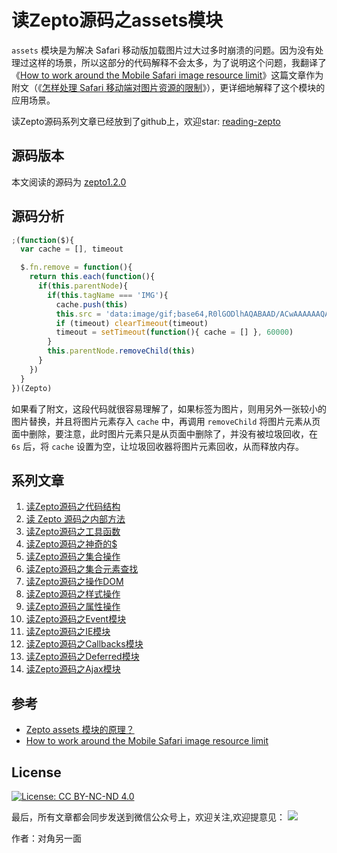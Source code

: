 # 读Zepto源码之assets模块

`assets` 模块是为解决 Safari 移动版加载图片过大过多时崩溃的问题。因为没有处理过这样的场景，所以这部分的代码解释不会太多，为了说明这个问题，我翻译了《[How to work around the Mobile Safari image resource limit](https://www.fngtps.com/2010/mobile-safari-image-resource-limit-workaround/)》这篇文章作为附文（《[怎样处理 Safari 移动端对图片资源的限制](https://github.com/yeyuqiudeng/reading-zepto/blob/master/src/%E9%99%84%EF%BC%9A%E6%80%8E%E6%A0%B7%E5%A4%84%E7%90%86%20Safari%20%E7%A7%BB%E5%8A%A8%E7%AB%AF%E5%AF%B9%E5%9B%BE%E7%89%87%E8%B5%84%E6%BA%90%E7%9A%84%E9%99%90%E5%88%B6.md)》），更详细地解释了这个模块的应用场景。

读Zepto源码系列文章已经放到了github上，欢迎star: [reading-zepto](https://github.com/yeyuqiudeng/reading-zepto)

## 源码版本

本文阅读的源码为 [zepto1.2.0](https://github.com/madrobby/zepto/tree/v1.2.0)

## 源码分析

```javascript
;(function($){
  var cache = [], timeout

  $.fn.remove = function(){
    return this.each(function(){
      if(this.parentNode){
        if(this.tagName === 'IMG'){
          cache.push(this)
          this.src = 'data:image/gif;base64,R0lGODlhAQABAAD/ACwAAAAAAQABAAACADs='
          if (timeout) clearTimeout(timeout)
          timeout = setTimeout(function(){ cache = [] }, 60000)
        }
        this.parentNode.removeChild(this)
      }
    })
  }
})(Zepto)
```

如果看了附文，这段代码就很容易理解了，如果标签为图片，则用另外一张较小的图片替换，并且将图片元素存入 `cache` 中，再调用 `removeChild` 将图片元素从页面中删除，要注意，此时图片元素只是从页面中删除了，并没有被垃圾回收，在 `6s` 后，将 `cache` 设置为空，让垃圾回收器将图片元素回收，从而释放内存。 

## 系列文章

1. [读Zepto源码之代码结构](https://github.com/yeyuqiudeng/reading-zepto/blob/master/src/%E8%AF%BBZepto%E6%BA%90%E7%A0%81%E4%B9%8B%E4%BB%A3%E7%A0%81%E7%BB%93%E6%9E%84.md)
2. [读 Zepto 源码之内部方法](https://github.com/yeyuqiudeng/reading-zepto/blob/master/src/%E8%AF%BBZepto%E6%BA%90%E7%A0%81%E4%B9%8B%E5%86%85%E9%83%A8%E6%96%B9%E6%B3%95.md)
3. [读Zepto源码之工具函数](https://github.com/yeyuqiudeng/reading-zepto/blob/a4d6ad99c57047beae2b652b4d2cbb380599a524/src/%E8%AF%BBZepto%E6%BA%90%E7%A0%81%E4%B9%8B%E5%B7%A5%E5%85%B7%E5%87%BD%E6%95%B0.md)
4. [读Zepto源码之神奇的$](https://github.com/yeyuqiudeng/reading-zepto/blob/master/src/%E8%AF%BBZepto%E6%BA%90%E7%A0%81%E4%B9%8B%E7%A5%9E%E5%A5%87%E7%9A%84%24.md)
5. [读Zepto源码之集合操作](https://github.com/yeyuqiudeng/reading-zepto/blob/master/src/%E8%AF%BBZepto%E6%BA%90%E7%A0%81%E4%B9%8B%E9%9B%86%E5%90%88%E6%93%8D%E4%BD%9C.md)
6. [读Zepto源码之集合元素查找](https://github.com/yeyuqiudeng/reading-zepto/blob/master/src/%E8%AF%BBZepto%E6%BA%90%E7%A0%81%E4%B9%8B%E9%9B%86%E5%90%88%E5%85%83%E7%B4%A0%E6%9F%A5%E6%89%BE.md)
7. [读Zepto源码之操作DOM](https://github.com/yeyuqiudeng/reading-zepto/blob/master/src/%E8%AF%BBZepto%E6%BA%90%E7%A0%81%E4%B9%8B%E6%93%8D%E4%BD%9CDOM.md)
8. [读Zepto源码之样式操作](https://github.com/yeyuqiudeng/reading-zepto/blob/master/src/%E8%AF%BBZepto%E6%BA%90%E7%A0%81%E4%B9%8B%E6%A0%B7%E5%BC%8F%E6%93%8D%E4%BD%9C.md)
9. [读Zepto源码之属性操作](https://github.com/yeyuqiudeng/reading-zepto/blob/master/src/%E8%AF%BBZepto%E6%BA%90%E7%A0%81%E4%B9%8B%E5%B1%9E%E6%80%A7%E6%93%8D%E4%BD%9C.md)
10. [读Zepto源码之Event模块](https://github.com/yeyuqiudeng/reading-zepto/blob/master/src/%E8%AF%BBZepto%E6%BA%90%E7%A0%81%E4%B9%8BEvent%E6%A8%A1%E5%9D%97.md)
11. [读Zepto源码之IE模块](https://github.com/yeyuqiudeng/reading-zepto/blob/master/src/%E8%AF%BBZepto%E6%BA%90%E7%A0%81%E4%B9%8BIE%E6%A8%A1%E5%9D%97.md)
12. [读Zepto源码之Callbacks模块](https://github.com/yeyuqiudeng/reading-zepto/blob/master/src/%E8%AF%BBZepto%E6%BA%90%E7%A0%81%E4%B9%8BCallbacks%E6%A8%A1%E5%9D%97.md)
13. [读Zepto源码之Deferred模块](https://github.com/yeyuqiudeng/reading-zepto/blob/master/src/%E8%AF%BBZepto%E6%BA%90%E7%A0%81%E4%B9%8BDeferred%E6%A8%A1%E5%9D%97.md)
14. [读Zepto源码之Ajax模块](https://github.com/yeyuqiudeng/reading-zepto/blob/master/src/%E8%AF%BBZepto%E6%BA%90%E7%A0%81%E4%B9%8BAjax%E6%A8%A1%E5%9D%97.md)



## 参考

* [Zepto assets 模块的原理？](https://juejin.im/entry/5649624b00b0bf37d845cb12)
* [How to work around the Mobile Safari image resource limit](https://www.fngtps.com/2010/mobile-safari-image-resource-limit-workaround/)

## License

[![License: CC BY-NC-ND 4.0](https://img.shields.io/badge/License-CC%20BY--NC--ND%204.0-lightgrey.svg)](http://creativecommons.org/licenses/by-nc-nd/4.0/)

最后，所有文章都会同步发送到微信公众号上，欢迎关注,欢迎提意见：  ![](https://user-gold-cdn.xitu.io/2017/5/30/76626b0be42083d36b36f4a117dc1873) 

作者：对角另一面